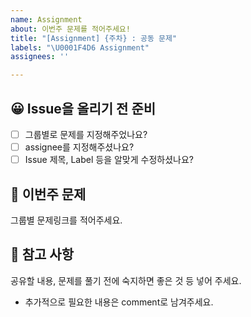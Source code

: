 ```yaml
---
name: Assignment
about: 이번주 문제를 적어주세요!
title: "[Assignment] {주차} : 공동 문제"
labels: "\U0001F4D6 Assignment"
assignees: ''

---
```


## 😀 Issue을 올리기 전 준비
- [ ] 그룹별로 문제를 지정해주었나요?
- [ ] assignee를 지정해주셨나요?
- [ ] Issue 제목, Label 등을 알맞게 수정하셨나요?

## 💼 이번주 문제
그룹별 문제링크를 적어주세요.

## 📖 참고 사항
공유할 내용, 문제를 풀기 전에 숙지하면 좋은 것 등 넣어 주세요.
- 추가적으로 필요한 내용은 comment로 남겨주세요.
